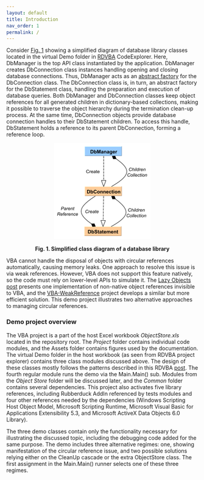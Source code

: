```yaml
---
layout: default
title: Introduction
nav_order: 1
permalink: /
---
```


Consider [Fig. 1](#CircularReferences) showing a simplified diagram of database library classes located in the virtual Demo folder in [RDVBA][] CodeExplorer. Here, DbManager is the top API class instantiated by the application. DbManager creates DbConnection class instances handling opening and closing database connections. Thus, DbManager acts as an [abstract factory][OOP in VBA] for the DbConnection class. The DbConnection class is, in turn, an abstract factory for the DbStatement class, handling the preparation and execution of database queries. Both DbManager and DbConnection classes keep object references for all generated children in dictionary-based collections, making it possible to traverse the object hierarchy during the termination clean-up process.  At the same time, DbConnection objects provide database connection handles to their DbStatement children. To access this handle, DbStatement holds a reference to its parent DbConnection, forming a reference loop.

<a name="CircularReferences"></a>  
<div align="center"><img src="https://raw.githubusercontent.com/pchemguy/ObjectStore/develop/Assets/Diagrams/CircularReference.svg" alt="Circular References" width="50%" /></div>
<p align="center"><b>Fig. 1. Simplified class diagram of a database library</b></p>  

VBA cannot handle the disposal of objects with circular references automatically, causing memory leaks. One approach to resolve this issue is via weak references. However, VBA does not support this feature natively, so the code must rely on lower-level APIs to simulate it. The [Lazy Objects post][Weak Reference] presents one implementation of non-native object references invisible to VBA, and the [VBA-WeakReference][Weak Reference CB] project develops a similar but more efficient solution. This demo project illustrates two alternative approaches to managing circular references.


### Demo project overview

The VBA project is a part of the host Excel workbook *ObjectStore.xls* located in the repository root. The *Project* folder contains individual code modules, and the Assets folder contains figures used by the documentation. The virtual Demo folder in the host workbook (as seen from RDVBA project explorer) contains three class modules discussed above. The design of these classes mostly follows the patterns described in this RDVBA [post][Factories]. The fourth regular module runs the demo via the Main.Main() sub. Modules from the *Object Store* folder will be discussed later, and the *Common* folder contains several dependencies. This project also activates five library references, including Rubberduck AddIn referenced by tests modules and four other references needed by the dependencies (Windows Scripting Host Object Model, Microsoft Scripting Runtime, Microsoft Visual Basic for Applications Extensibility 5.3, and Microsoft ActiveX Data Objects 6.0 Library).

The three demo classes contain only the functionality necessary for illustrating the discussed topic, including the debugging code added for the same purpose. The demo includes three alternative regimes: one, showing manifestation of the circular reference issue, and two possible solutions relying either on the CleanUp cascade or the extra ObjectStore class. The first assignment in the Main.Main() runner selects one of these three regimes.


<!-- References -->

[RDVBA]: https://rubberduckvba.com/
[OOP in VBA]: https://rubberduckvba.wordpress.com/2016/01/11/oop-in-vba-immutability-the-factory-pattern/
[Weak Reference]: https://rubberduckvba.wordpress.com/2018/09/11/lazy-object-weak-reference/
[Weak Reference CB]: https://github.com/cristianbuse/VBA-WeakReference
[Factories]: https://rubberduckvba.wordpress.com/2018/04/24/factories-parameterized-object-initialization/
